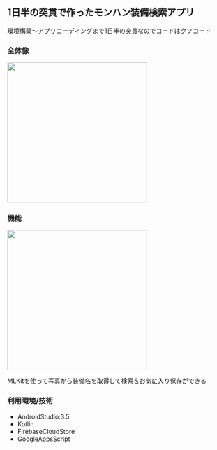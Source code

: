 ## 1日半の突貫で作ったモンハン装備検索アプリ  
環境構築〜アプリコーディングまで1日半の突貫なのでコードはクソコード

### 全体像
<img src="https://github.com/nyanc0/nyanc0_Android/blob/master/images/mhw/%E5%85%A8%E4%BD%93%E5%83%8F.png" width=320/>

### 機能
<img src="https://github.com/nyanc0/nyanc0_Android/blob/master/images/mhw/output1.gif" width=320/>

MLKitを使って写真から装備名を取得して検索＆お気に入り保存ができる

### 利用環境/技術
- AndroidStudio:3.5
- Kotlin
- FirebaseCloudStore
- GoogleAppsScript

